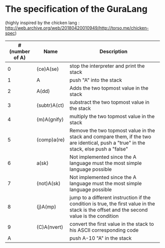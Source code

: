 # The specification of the GuraLang
(highly inspired by the chicken lang : http://web.archive.org/web/20180420010949/http://torso.me/chicken-spec)

| # (number of A) | Name  | Description
|---|---|---|
| 0 | (ce)A(se)  | stop the interpreter and print the stack  |
| 1  | A  | push "A" into the stack |
| 2  | A(dd)  | Adds the two topmost value in the stack  |
| 3 | (subtr)A(ct) | substract the two topmost value in the stack |
| 4 | (m)A(gnify) | multiply the two topmost value in the stack |
| 5 | (comp)a(re) | Remove the two topmost value in the stack and compare them, if the two are identical, push a "true" in the stack, else push a "false"
| 6 | a(sk) | Not implemented since the A language must the most simple language possible
| 7 | (not)A(sk) | Not implemented since the A language must the most simple language possible
| 8 | (j)A(mp) | jump to a different instruction if the condition is true, the first value in the stack is the offset and the second value is the condition
| 9 | (C)A(nvert) | convert the first value in the stack to his ASCII corresponding code
| A |  | push A-10 "A" in the stack